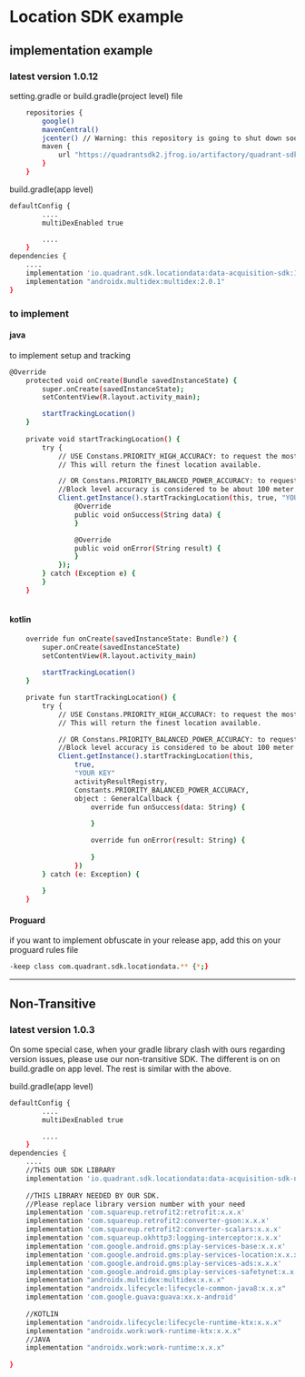 # Location SDK example
## implementation example
### latest version 1.0.12


setting.gradle or build.gradle(project level) file
```sh
    repositories {
        google()
        mavenCentral()
        jcenter() // Warning: this repository is going to shut down soon
        maven {
            url "https://quadrantsdk2.jfrog.io/artifactory/quadrant-sdk/"
        }
    }
```


build.gradle(app level)
```sh
defaultConfig {
        ....
        multiDexEnabled true

        ....
    }
dependencies {
    ....
    implementation 'io.quadrant.sdk.locationdata:data-acquisition-sdk:1.0.12'
    implementation "androidx.multidex:multidex:2.0.1"
}
```


### to implement
#### java

to implement setup and tracking
```sh
@Override
    protected void onCreate(Bundle savedInstanceState) {
        super.onCreate(savedInstanceState);
        setContentView(R.layout.activity_main);

        startTrackingLocation()
    }
    
    private void startTrackingLocation() {
        try {
            // USE Constans.PRIORITY_HIGH_ACCURACY: to request the most accurate locations available.
            // This will return the finest location available.

            // OR Constans.PRIORITY_BALANCED_POWER_ACCURACY: to request "block" level accuracy.
            //Block level accuracy is considered to be about 100 meter accuracy. Using a coarse accuracy such as this often consumes less power.
            Client.getInstance().startTrackingLocation(this, true, "YOUR KEY" getActivityResultRegistry(), Constants.PRIORITY_HIGH_ACCURACY,new GeneralCallback() {
                @Override
                public void onSuccess(String data) {
                }

                @Override
                public void onError(String result) {
                }
            });
        } catch (Exception e) {
        }
    }
    
```
#### kotlin
```sh
    override fun onCreate(savedInstanceState: Bundle?) {
        super.onCreate(savedInstanceState)
        setContentView(R.layout.activity_main)
     
        startTrackingLocation()
    }

    private fun startTrackingLocation() {
        try {
            // USE Constans.PRIORITY_HIGH_ACCURACY: to request the most accurate locations available.
            // This will return the finest location available.

            // OR Constans.PRIORITY_BALANCED_POWER_ACCURACY: to request "block" level accuracy.
            //Block level accuracy is considered to be about 100 meter accuracy. Using a coarse accuracy such as this often consumes less power.
            Client.getInstance().startTrackingLocation(this,
                true,
                "YOUR KEY"
                activityResultRegistry,
                Constants.PRIORITY_BALANCED_POWER_ACCURACY,
                object : GeneralCallback {
                    override fun onSuccess(data: String) {
                        
                    }

                    override fun onError(result: String) {
                        
                    }
                })
        } catch (e: Exception) {
            
        }
    }
```

#### Proguard
if you want to implement obfuscate in your release app, add this on your proguard rules file
```sh
-keep class com.quadrant.sdk.locationdata.** {*;}
```



-----------------------------------------------------------------------

## Non-Transitive
### latest version 1.0.3
On some special case, when your gradle library clash with ours regarding version issues, please use our non-transitive SDK.
The different is on on build.gradle on app level. The rest is similar with the above.

build.gradle(app level)
```sh
defaultConfig {
        ....
        multiDexEnabled true

        ....
    }
dependencies {
    ....
    //THIS OUR SDK LIBRARY
    implementation 'io.quadrant.sdk.locationdata:data-acquisition-sdk-non-transitive:1.0.3'
    
    //THIS LIBRARY NEEDED BY OUR SDK.
    //Please replace library version number with your need
    implementation 'com.squareup.retrofit2:retrofit:x.x.x'
    implementation 'com.squareup.retrofit2:converter-gson:x.x.x'
    implementation 'com.squareup.retrofit2:converter-scalars:x.x.x'
    implementation 'com.squareup.okhttp3:logging-interceptor:x.x.x'
    implementation 'com.google.android.gms:play-services-base:x.x.x'
    implementation 'com.google.android.gms:play-services-location:x.x.x'
    implementation 'com.google.android.gms:play-services-ads:x.x.x'
    implementation 'com.google.android.gms:play-services-safetynet:x.x.x'
    implementation "androidx.multidex:multidex:x.x.x"
    implementation "androidx.lifecycle:lifecycle-common-java8:x.x.x"
    implementation 'com.google.guava:guava:xx.x-android'
    
    //KOTLIN
    implementation "androidx.lifecycle:lifecycle-runtime-ktx:x.x.x"
    implementation "androidx.work:work-runtime-ktx:x.x.x"
    //JAVA
    implementation "androidx.work:work-runtime:x.x.x"
    
}
```
